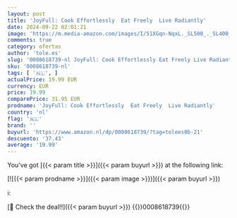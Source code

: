 ```yaml
---
layout: post
title: 'JoyFull: Cook Effortlessly  Eat Freely  Live Radiantly'
date: 2024-09-22 02:01:21
image: 'https://m.media-amazon.com/images/I/51XGqn-NqxL._SL500_._SL400_.jpg'
comments: true
category: ofertas
author: 'tole.es'
slug: '0008618739-nl JoyFull: Cook Effortlessly Eat Freely Live Radiantly'
sku: '0008618739-nl'
tags: [ '🇳🇱', ]
actualPrice: 19.99 EUR
currency: EUR
price: 19.99
comparePrice: 31.95 EUR
prodname: 'JoyFull: Cook Effortlessly  Eat Freely  Live Radiantly'
country: 'nl'
flag: '🇳🇱'
brand: ''
buyurl: 'https://www.amazon.nl/dp/0008618739/?tag=tolees0b-21'
descuento: '37.43'
average: '19.99'
---
```


You've got [{{< param title >}}]({{< param buyurl >}}) at the following link:

[![{{< param prodname >}}]({{< param image >}})]({{< param buyurl >}})

ℹ️:


[🛒 Check the deal!!]({{< param buyurl >}})
{{<world>}}0008618739{{</world>}}
